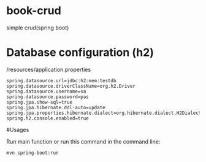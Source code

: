 # book-crud
simple crud(spring boot)
# Database configuration (h2)
/resources/application.properties
```
spring.datasource.url=jdbc:h2:mem:testdb
spring.datasource.driverClassName=org.h2.Driver
spring.datasource.username=sa
spring.datasource.password=pas
spring.jpa.show-sql=true
spring.jpa.hibernate.ddl-auto=update
spring.jpa.properties.hibernate.dialect=org.hibernate.dialect.H2Dialect
spring.h2.console.enabled=true
```
#Usages

Run main function
or
run this command in the command line:
```
mvn spring-boot:run
```
